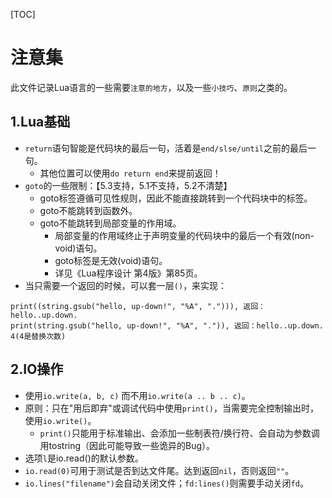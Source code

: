 [TOC]

# 注意集
此文件记录Lua语言的一些需要`注意的地方`，以及一些`小技巧`、`原则`之类的。

## 1.Lua基础
* `return`语句智能是代码块的最后一句，活着是`end/slse/until`之前的最后一句。
    * 其他位置可以使用`do return end`来提前返回！
* `goto`的一些限制：【5.3支持，5.1不支持，5.2不清楚】
    * goto标签遵循可见性规则，因此不能直接跳转到一个代码块中的标签。
    * goto不能跳转到函数外。
    * goto不能跳转到局部变量的作用域。
        * 局部变量的作用域终止于声明变量的代码块中的最后一个有效(non-void)语句。
        * goto标签是无效(void)语句。
        * 详见《Lua程序设计 第4版》第85页。
* 当只需要一个返回的时候，可以套一层`()`，来实现：
```
print((string.gsub("hello, up-down!", "%A", "."))), 返回： hello..up.down.
print(string.gsub("hello, up-down!", "%A", ".")), 返回：hello..up.down. 4(4是替换次数)
```

## 2.IO操作
* 使用`io.write(a, b, c)` 而不用`io.write(a .. b .. c)`。
* 原则：只在"用后即弃"或调试代码中使用`print()`，当需要完全控制输出时，使用`io.write()`。
    * `print()`只能用于标准输出、会添加一些制表符/换行符、会自动为参数调用tostring（因此可能导致一些诡异的Bug）。
* 选项`l`是io.read()的默认参数。
* `io.read(0)`可用于测试是否到达文件尾。达到返回`nil`，否则返回`""`。
* `io.lines("filename")`会自动关闭文件；`fd:lines()`则需要手动关闭`fd`。